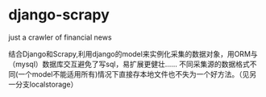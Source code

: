 # django-scrapy
just a crawler of financial news


结合Django和Scrapy,利用django的model来实例化采集的数据对象，用ORM与（mysql）数据库交互避免了写sql，易扩展更健壮......
不同采集源的数据格式不同(一个model不能适用所有)情况下直接存本地文件也不失为一个好方法。（见另一分支localstorage）

